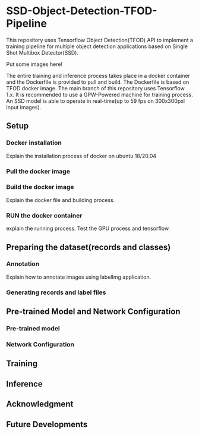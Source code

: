 # SSD-Object-Detection-TFOD-Pipeline
This repository uses Tensorflow Object Detection(TFOD) API to implement a training pipeline for multiple object detection applications based on Single Shot Multibox Detector(SSD). 

Put some images here!

The entire training and inference process takes place in a docker container and the Dockerfile is provided to pull and build. The Dockerfile is based on TFOD docker image. The main branch of this repository uses Tensorflow 1.x. It is recommended to use a GPW-Powered machine for training process. 
An SSD model is able to operate in real-time(up to 59 fps on 300x300pxl input images).  

## Setup
### Docker installation
Explain the installation process of docker on ubuntu 18/20.04

### Pull the docker image

### Build the docker image
Explain the docker file and building process.

### RUN the docker container
explain the running process. Test the GPU process and tensorflow.



## Preparing the dataset(records and classes)
### Annotation
Explain how to annotate images using labelImg application.

### Generating records and label files



## Pre-trained Model and Network Configuration
### Pre-trained model

### Network Configuration

## Training

## Inference

## Acknowledgment

## Future Developments